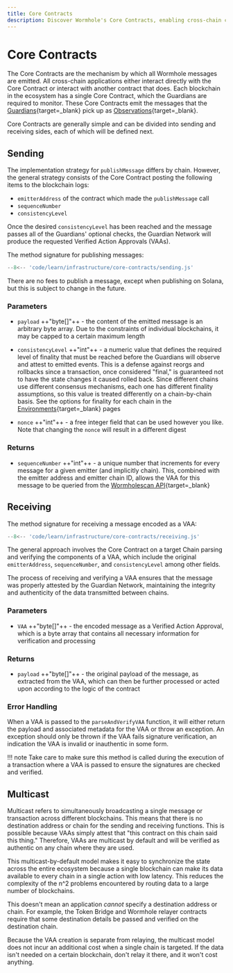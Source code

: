 ```yaml
---
title: Core Contracts
description: Discover Wormhole's Core Contracts, enabling cross-chain communication with message sending, receiving, and multicast features for efficient synchronization.
---
```


# Core Contracts

The Core Contracts are the mechanism by which all Wormhole messages are emitted. All cross-chain applications either interact directly with the Core Contract or interact with another contract that does. Each blockchain in the ecosystem has a single Core Contract, which the Guardians are required to monitor. These Core Contracts emit the messages that the [Guardians](/learn/infrastructure/guardians/){target=_blank} pick up as [Observations](/learn/fundamentals/glossary/#observation){target=_blank}.

Core Contracts are generally simple and can be divided into sending and receiving sides, each of which will be defined next.

## Sending

The implementation strategy for `publishMessage` differs by chain. However, the general strategy consists of the Core Contract posting the following items to the blockchain logs:

- `emitterAddress` of the contract which made the `publishMessage` call
- `sequenceNumber`
- `consistencyLevel`

Once the desired `consistencyLevel` has been reached and the message passes all of the Guardians' optional checks, the Guardian Network will produce the requested Verified Action Approvals (VAAs).

The method signature for publishing messages:

```js
--8<-- 'code/learn/infrastructure/core-contracts/sending.js'
```

There are no fees to publish a message, except when publishing on Solana, but this is subject to change in the future.

### Parameters

- `payload` ++"byte[]"++ - the content of the emitted message is an arbitrary byte array. Due to the constraints of individual blockchains, it may be capped to a certain maximum length

- `consistencyLevel` ++"int"++ - a numeric value that defines the required level of finality that must be reached before the Guardians will observe and attest to emitted events. This is a defense against reorgs and rollbacks since a transaction, once considered "final,"  is guaranteed not to have the state changes it caused rolled back. Since different chains use different consensus mechanisms, each one has different finality assumptions, so this value is treated differently on a chain-by-chain basis. See the options for finality for each chain in the [Environments](/build/start-building/supported-networks/){target=\_blank} pages 

- `nonce` ++"int"++ - a free integer field that can be used however you like. Note that changing the `nonce` will result in a different digest

### Returns

- `sequenceNumber` ++"int"++ - a unique number that increments for every message for a given emitter (and implicitly chain). This, combined with the emitter address and emitter chain ID, allows the VAA for this message to be queried from the [Wormholescan API](https://docs.wormholescan.io/){target=\_blank}

## Receiving

The method signature for receiving a message encoded as a VAA:

```js
--8<-- 'code/learn/infrastructure/core-contracts/receiving.js'
```

The general approach involves the Core Contract on a target Chain parsing and verifying the components of a VAA, which include the original `emitterAddress`, `sequenceNumber`, and `consistencyLevel` among other fields.

The process of receiving and verifying a VAA ensures that the message was properly attested by the Guardian Network, maintaining the integrity and authenticity of the data transmitted between chains.

### Parameters

- `VAA` ++"byte[]"++ - the encoded message as a Verified Action Approval, which is a byte array that contains all necessary information for verification and processing

### Returns

- `payload` ++"byte[]"++ - the original payload of the message, as extracted from the VAA, which can then be further processed or acted upon according to the logic of the contract

### Error Handling

When a VAA is passed to the `parseAndVerifyVAA` function, it will either return the payload and associated metadata for the VAA or throw an exception. An exception should only be thrown if the VAA fails signature verification, an indication the VAA is invalid or inauthentic in some form.

!!! note
    Take care to make sure this method is called during the execution of a transaction where a VAA is passed to ensure the signatures are checked and verified.

## Multicast

Multicast refers to simultaneously broadcasting a single message or transaction across different blockchains. This means that there is no destination address or chain for the sending and receiving functions. This is possible because VAAs simply attest that "this contract on this chain said this thing." Therefore, VAAs are multicast by default and will be verified as authentic on any chain where they are used.

This multicast-by-default model makes it easy to synchronize the state across the entire ecosystem because a single blockchain can make its data available to every chain in a single action with low latency. This reduces the complexity of the n^2 problems encountered by routing data to a large number of blockchains.

This doesn't mean an application _cannot_ specify a destination address or chain. For example, the Token Bridge and Wormhole relayer contracts require that some destination details be passed and verified on the destination chain.

Because the VAA creation is separate from relaying, the multicast model does not incur an additional cost when a single chain is targeted. If the data isn't needed on a certain blockchain, don't relay it there, and it won't cost anything.
